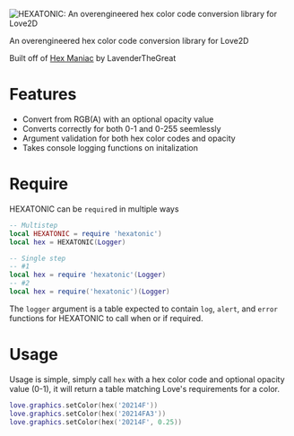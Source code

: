 ![HEXATONIC: An overengineered hex color code conversion library for Love2D](https://i.imgur.com/MslYNVh.png)

An overengineered hex color code conversion library for Love2D

Built off of [Hex Maniac](https://github.com/LavenderTheGreat/HexManiac.git) by LavenderTheGreat

# Features
- Convert from RGB(A) with an optional opacity value
- Converts correctly for both 0-1 and 0-255 seemlessly
- Argument validation for both hex color codes and opacity
- Takes console logging functions on initalization

# Require
HEXATONIC can be `require`d in multiple ways
```lua
-- Multistep
local HEXATONIC = require 'hexatonic')
local hex = HEXATONIC(Logger)

-- Single step
-- #1
local hex = require 'hexatonic'(Logger)
-- #2
local hex = require('hexatonic')(Logger)
```
The `logger` argument is a table expected to contain `log`, `alert`, and `error` functions for HEXATONIC to call when or if required.

# Usage
Usage is simple, simply call `hex` with a hex color code and optional opacity value (0-1), it will return a table matching Love's requirements for a color.
```lua
love.graphics.setColor(hex('20214F'))
love.graphics.setColor(hex('20214FA3'))
love.graphics.setColor(hex('20214F', 0.25))
```